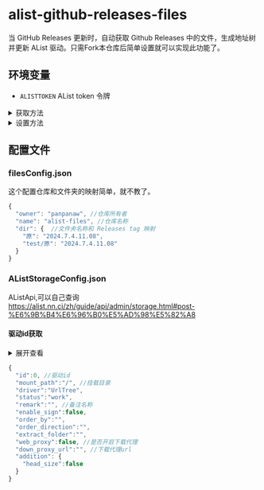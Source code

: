 # alist-github-releases-files
当 GitHub Releases 更新时，自动获取 Github Releases 中的文件，生成地址树并更新 AList 驱动。只需Fork本仓库后简单设置就可以实现此功能了。

## 环境变量
- ```ALISTTOKEN``` AList token 令牌

<details>
<summary>获取方法</summary>
  
![image](https://github.com/jianjianai/alist-github-releases-files/assets/59829816/8c333f66-4971-4b6e-9983-05b0389000a3)

</details>

<details>
<summary>设置方法</summary>

![image](https://github.com/jianjianai/alist-github-releases-files/assets/59829816/e5898202-0bdc-4f83-8192-871f0e94ff01)

![image](https://github.com/jianjianai/alist-github-releases-files/assets/59829816/e96d91b9-0d77-437e-8f55-768462c486ae)

</details>


## 配置文件
### filesConfig.json
这个配置仓库和文件夹的映射简单，就不教了。
``` javascript
{
  "owner": "panpanaw", //仓库所有者
  "name": "alist-files", //仓库名称
  "dir": {  //文件夹名称和 Releases tag 映射
    "原": "2024.7.4.11.08",
    "test/原": "2024.7.4.11.08"
  }
}
```

### AListStorageConfig.json
AListApi,可以自己查询
https://alist.nn.ci/zh/guide/api/admin/storage.html#post-%E6%9B%B4%E6%96%B0%E5%AD%98%E5%82%A8

#### 驱动id获取

<details>
<summary>展开查看</summary>
  
![image](https://github.com/jianjianai/alist-github-releases-files/assets/59829816/0db08751-f207-4582-b93a-0477b640bde8)

</details>

``` javascript
{
  "id":0, //驱动id
  "mount_path":"/", //挂载目录
  "driver":"UrlTree",
  "status":"work",
  "remark":"", //备注名称
  "enable_sign":false,
  "order_by":"",
  "order_direction":"",
  "extract_folder":"",
  "web_proxy":false, //是否开启下载代理
  "down_proxy_url":"", //下载代理url
  "addition": {
    "head_size":false
  }
}
```
